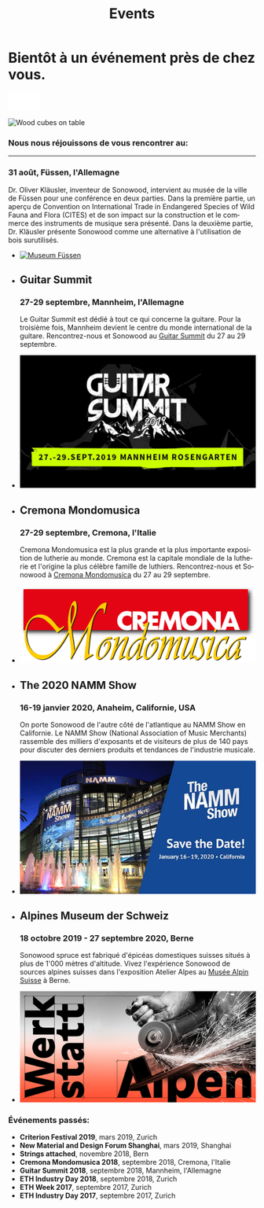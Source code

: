 ﻿---
lang: fr
title: 'Events'
order: 6
---

<div class="full-width-kenburns">
<div class="wrap-bg-image">

# Bientôt à un événement près de chez vous.

![arrow down](/assets/images/arrow-d-white.svg)

</div>
<img srcset="/assets/images/event_cover_cubestower_2x.jpg"
     src="/assets/images/event_cover_cubestower.jpg" alt="Wood cubes on table">
</div>

<div class="full-width">
<div class="wrap -cols2">

### Nous nous réjouissons de vous rencontrer au:

---
### 31 août, Füssen, l'Allemagne

  Dr. Oliver Kläusler, inventeur de Sonowood, intervient au musée de la ville de Füssen pour une conférence en deux parties. Dans la première partie, un aperçu de Convention on International Trade in Endangered Species of Wild Fauna and Flora (CITES) et de son impact sur la construction et le commerce des instruments de musique sera présenté. Dans la deuxième partie, Dr. Kläusler présente Sonowood comme une alternative à l'utilisation de bois surutilisés.



- <a href="https://www.stadt-fuessen.de/museum.html" target="_blank">![Museum Füssen](/assets/images/Füssen.png)</a>

- ## Guitar Summit

  ### 27-29 septembre, Mannheim, l'Allemagne

  Le Guitar Summit est dédié à tout ce qui concerne la guitare. Pour la troisième fois, Mannheim devient le centre du monde international de la guitare. Rencontrez-nous et Sonowood au <a href="https://www.guitarsummit.de" target="_blank">Guitar Summit</a> du 27 au 29 septembre.

- <a href="https://www.guitarsummit.de" target="_blank">![Guitar Summit 2019](/assets/images/event_201909_guitarsummit.jpg)</a>

- ## Cremona Mondomusica
  ### 27-29 septembre, Cremona, l'Italie

  Cremona Mondomusica est la plus grande et la plus importante exposition de lutherie au monde. Cremona est la capitale mondiale de la lutherie et l'origine la plus célèbre famille de luthiers. Rencontrez-nous et Sonowood à <a href="http://www.cremonamusica.com" target="_blank">Cremona Mondomusica</a> du 27 au 29 septembre.

- <a href="http://www.cremonamusica.com" target="_blank">![Cremona 2019](/assets/images/event_201909_cremona.png)</a>

- ## The 2020 NAMM Show
  ### 16-19 janvier 2020, Anaheim, Californie, USA

   On porte Sonowood de l'autre côté de l'atlantique au NAMM Show en Californie. Le NAMM Show (National Association of Music Merchants) rassemble des milliers d'exposants et de visiteurs de plus de 140 pays pour discuter des derniers produits et tendances de l'industrie musicale. 

- <a href="https://www.namm.org/thenammshow/2020/attend/" target="_blank">![NAMM Show 2020](/assets/images/events_namm2020.jpg)</a>

- ## Alpines Museum der Schweiz
  ### 18 octobre 2019 - 27 septembre 2020, Berne

  Sonowood spruce est fabriqué d'épicéas domestiques suisses situés à plus de 1'000 mètres d'altitude. Vivez l'expérience Sonowood de sources alpines suisses dans l'exposition Atelier Alpes au <a href="https://www.alpinesmuseum.ch/fr/expositions/programme-annuel" target="_blank">Musée Alpin Suisse</a> à Berne. 

- <a href="https://www.alpinesmuseum.ch/fr/expositions/programme-annuel" target="_blank">![Alpines Museum](/assets/images/AlpinesMuseum.jpg)</a>

</div>
</div>

<div class="full-width-grey">
<div class="wrap -center">

### Événements passés:

  - **Criterion Festival 2019**, mars 2019, Zurich
  - **New Material and Design Forum Shanghai**, mars 2019, Shanghai
  - **Strings attached**, novembre 2018, Bern
  - **Cremona Mondomusica 2018**, septembre 2018, Cremona, l'Italie
  - **Guitar Summit 2018**, septembre 2018, Mannheim, l'Allemagne
  - **ETH Industry Day 2018**, septembre 2018, Zurich
  - **ETH Week 2017**, septembre 2017, Zurich
  - **ETH Industry Day 2017**, septembre 2017, Zurich

</div>
</div>
